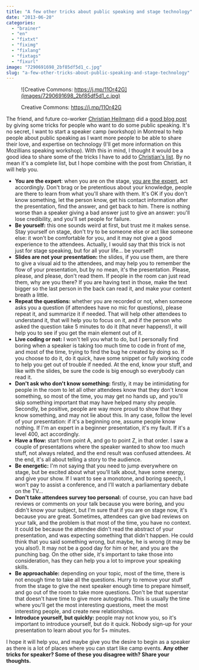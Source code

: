 ```yaml
---
title: "A few other tricks about public speaking and stage technology"
date: "2013-06-20"
categories: 
  - "brainer"
  - "en"
  - "fixtxt"
  - "fiximg"
  - "fixlang"
  - "fixtags"
  - "fixurl"
image: "7290691698_2bf85df5d1_c.jpg"
slug: "a-few-other-tricks-about-public-speaking-and-stage-technology"
---
```


<figure>

![Creative Commons: https://j.mp/11Or42G](images/7290691698_2bf85df5d1_c.jpg)

<figcaption>

Creative Commons: https://j.mp/11Or42G

</figcaption>

</figure>

The friend, and future co-worker [Christian Heilmann](https://christianheilmann.com) did a [good blog post](https://christianheilmann.com/2013/06/20/a-few-tricks-about-public-speaking-and-stage-technology/) by giving some tricks for people who want to do some public speaking. It's no secret, I want to start a speaker camp (workshop) in Montreal to help people about public speaking as I want more people to be able to share their love, and expertise on technology (I'll get more information on this Mozillians speaking workshop). With this in mind, I thought it would be a good idea to share some of the tricks I have to add to [Christian's list](https://christianheilmann.com/2013/06/20/a-few-tricks-about-public-speaking-and-stage-technology/). By no mean it's a complete list, but I hope combine with the post from Christian, it will help you.

- **You are the expert**: when you are on the stage, [you are the expert](https://fred.dev/be-careful-you-are-the-expert/ "Be careful, you are the expert"), act accordingly. Don't brag or be pretentious about your knowledge, people are there to learn from what you'll share with them. It's OK if you don't know something, let the person know, get his contact information after the presentation, find the answer, and get back to him. There is nothing worse than a speaker giving a bad answer just to give an answer: you'll lose credibility, and you'll set people for failure.
- **Be yourself:** this one sounds weird at first, but trust me it makes sense. Stay yourself on stage, don't try to be someone else or act like someone else: it won't be comfortable for you, and it may not give a good experience to the attendees. Actually, I would say that this trick is not just for stage speaking, but for all your life... be yourself!
- **Slides are not your presentation:** the slides, if you use them, are there to give a visual aid to the attendees, and may help you to remember the flow of your presentation, but by no mean, it's the presentation. Please, please, and please, don't read them. If people in the room can just read them, why are you there? If you are having text in those, make the text bigger so the last person in the back can read it, and make your content breath a little.
- **Repeat the questions:** whether you are recorded or not, when someone asks you a question (if attendees have no mic for questions), please repeat it, and summarize it if needed. That will help other attendees to understand it, that will help you to focus on it, and if the person who asked the question take 5 minutes to do it (that never happens!), it will help you to see if you get the main element out of it.
- **Live coding or not:** I won't tell you what to do, but I personally find boring when a speaker is taking too much time to code in front of me, and most of the time, trying to find the bug he created by doing so. If you choose to do it, do it quick, have some snippet or fully working code to help you get out of trouble if needed. At the end, know your stuff, and like with the slides, be sure the code is big enough so everybody can read it.
- **Don't ask who don't know something:** firstly, it may be intimidating for people in the room to let all other attendees know that they don't know something, so most of the time, you may get no hands up, and you'll skip something important that may have helped many shy people. Secondly, be positive, people are way more proud to show that they know something, and may not lie about this. In any case, follow the level of your presentation: if it's a beginning one, assume people know nothing. If I'm an expert in a beginner presentation, it's my fault. If it's a level 400, act accordingly.
- **Have a flow:** start from point A, and go to point Z, in that order. I saw a couple of presentations where the speaker wanted to show too much stuff, not always related, and the end result was confused attendees. At the end, it's all about telling a story to the audience.
- **Be energetic:** I'm not saying that you need to jump everywhere on stage, but be excited about what you'll talk about, have some energy, and give your show. If I want to see a monotone, and boring speech, I won't pay to assist a conference, and I'll watch a parliamentary debate on the TV...
- **Don't take attendees survey too personal:** of course, you can have bad reviews or comments on your talk because you were boring, and you didn't know your subject, but I'm sure that if you are on stage now, it's because you are great. Sometimes, attendees can give bad reviews on your talk, and the problem is that most of the time, you have no context. It could be because the attendee didn't read the abstract of your presentation, and was expecting something that didn't happen. He could think that you said something wrong, but maybe, he is wrong (it may be you also!). It may not be a good day for him or her, and you are the punching bag. On the other side, it's important to take those into consideration, has they can help you a lot to improve your speaking skills.
- **Be approachable:** depending on your topic, most of the time, there is not enough time to take all the questions. Hurry to remove your stuff from the stage to give the next speaker enough time to prepare himself, and go out of the room to take more questions. Don't be that superstar that doesn't have time to give more autographs. This is usually the time where you'll get the most interesting questions, meet the most interesting people, and create new relationships.
- **Introduce yourself, but quickly:** people may not know you, so it's important to introduce yourself, but do it quick. Nobody sign-up for your presentation to learn about you for 5+ minutes.

I hope it will help you, and maybe give you the desire to begin as a speaker as there is a lot of places where you can start like camp events. **Any other tricks for speaker? Some of these you disagree with? Share your thoughts.**
